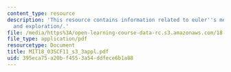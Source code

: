 ```yaml
---
content_type: resource
description: 'This resource contains information related to euler''s method: exercises
  and exploration/.'
file: /media/https%3A/open-learning-course-data-rc.s3.amazonaws.com/18-03sc-differential-equations-fall-2011/395eca75a20bf4553a54ddfece6b1a88_MIT18_03SCF11_s3_3appl.pdf
file_type: application/pdf
resourcetype: Document
title: MIT18_03SCF11_s3_3appl.pdf
uid: 395eca75-a20b-f455-3a54-ddfece6b1a88
---
```

